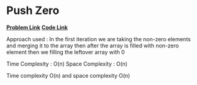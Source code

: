 # Push Zero
[**Problem Link**](https://github.com/dscnsec/DSC-NSEC-Algorithms/blob/master/1.%20Array/push_zero/push_zero.md)
[**Code Link**](https://github.com/dscnsec/DSC-NSEC-Algorithms/blob/master/1.%20Array/push_zero/PushZeroSayantan.cpp)

Approach used :
In the first iteration we are taking the non-zero elements and merging it to the array then after the array is filled with non-zero element
then we filling the leftover array with 0

Time Complexity : O(n)
Space Complexity : O(n)

Time complexity O(n) and space complexity O(n)